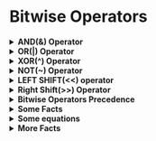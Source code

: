 # Bitwise Operators

<details>
    <summary><b>AND(&) Operator</b></summary>  
    Bitwise AND is a binary operator that operates on two equal-length bit patterns. If both bits in the compared position of the bit patterns are 1, the bit in the resulting bit pattern is 1, otherwise 0.</br>
    The table for bitwise operator &(AND):</br>
    <b>0 & 0 = 0</br>
    0 & 1 = 0</br>
    1 & 0 = 0</br>
    1 & 1 = 1</b></br>
    <b>Example:</b></br>
    A   =   5   =   (101)<sub>2</sub></br>
    B   =   3   =   (011)<sub>2</sub></br>
    A & B = (101)<sub>2</sub> & (011)<sub>2</sub>= (001)<sub>2</sub> = 1</br>
    <b>or</b></br>
    101 ⇒ 5</br>
    011 ⇒ 3</br>
    ----- &</br>
    001 ⇒ 1
    Each bit-column is AND-ed using the AND table above.
</details>  

<details>
    <summary><b>OR(|) Operator</b></summary>  
    Bitwise OR is also a binary operator that operates on two equal-length bit patterns, similar to bitwise AND. If both bits in the compared position of the bit patterns are 0, the bit in the resulting bit pattern is 0, otherwise 1.</br>
    The table for bitwise operator |(OR):</br>
    <b>0 | 0 = 0</br>
    0 | 1 = 1</br>
    1 | 0 = 1</br>
    1 | 1 = 1</br>
    </b></br>
    <b>Example:</b></br>
    A   =   5   =   (101)<sub>2</sub></br>
    B   =   3   =   (011)<sub>2</sub></br>
    A | B = (101)<sub>2</sub> | (011)<sub>2</sub>= (111)<sub>2</sub> = 7</br>
    <b>or</b></br>
    101 ⇒ 5</br>
    011 ⇒ 3</br>
    ----- |</br>
    111 ⇒ 7
    Each bit-column is OR-ed using the OR table above.
</details>

<details>
    <summary><b>XOR(^) Operator</b></summary>  
    Bitwise XOR also takes two equal-length bit patterns. If both bits in the compared position of the bit patterns are 0 or 1, the bit in the resulting bit pattern is 0, otherwise 1.</br></br>
    The table for bitwise operator ^(XOR):</br>
    <b>0 ^ 0 = 0</br>
    0 ^ 1 = 1</br>
    1 ^ 0 = 1</br>
    1 ^ 1 = 0</br>
    </b></br>
    <b>Example:</b></br>
    A   =   5   =   (101)<sub>2</sub></br>
    B   =   3   =   (011)<sub>2</sub></br>
    A ^ B = (101)<sub>2</sub> ^ (011)<sub>2</sub>= (110)<sub>2</sub> = 6</br>
    <b>or</b></br>
    101 ⇒ 5</br>
    011 ⇒ 3</br>
    ----- ^</br>
    110 ⇒ 6
</details>

<details>
    <summary><b>NOT(~) Operator</b></summary>  
    Bitwise NOT is an unary operator that flips the bits of the number i.e., if the ith bit is 0, it will change it to 1 and vice versa. Bitwise NOT is nothing but simply the one’s complement of a number.</br>
    <b>Example:</b></br>
    Let int a = 10;</br>
    then ~a = -11;</br>
    Let's take a look how the value is changing:</br>
    0000000000001010 ⇒ a(16 bits)</br>
    ---------------- ~</br>
    1111111111110101 ⇒ -11 (signed)</br>
    For <b>unsigned int</b>, a = 10;</br>
    0000000000001010 ⇒ a(16 bits)</br>
    ---------------- ~</br>
    1111111111110101 ⇒ 4294967285 (unsigned)
</details>

<details>
    <summary><b>LEFT SHIFT(<<) operator</b></summary>  
    Left shift operator is a binary operator which shift the some number of bits, in the given bit pattern, to the left and append 0 at the end. Left shift is equivalent to multiplying the bit pattern with 2<sup>k</sup> ( if we are shifting k bits ).  This operator is mostly used if we want to multiply a number by 2, or, some powers of 2.   </br>
    1 << 1 = 2 = 2<sup>1</sup></br>  
    1 << 2 = 4 = 2<sup>2</sup></br> 
    1 << 3 = 8 = 2<sup>3</sup></br>
    1 << 4 = 16 = 2<sup>4</sup></br>
    …  </br>
    1 << n = 2<sup>n</sup></br>
    Another example:</br>
    4978 << 8 = 1274368 = 4978 * 2<sup>8</sup></br></br>
    <b>Note: </b> We need to be careful when using signed data type, as the left most bit is the sign bit. So, while left shifting, if you push a 1 at that position, the number will be negative.
</details>  

<details>
    <summary><b>Right Shift(>>) Operator</b></summary>  
    Right shift operator is a binary operator which shift the some number of bits, in the given bit pattern, to the right and append 0 at the left. Right shift is equivalent to dividing the bit pattern with 2<sup>k</sup> ( if we are shifting k bits ). This operator is mostly used if we want to divide a number by 2, or, some powers of 2.</br>
    4 >> 1 = 2 (i.e., 4/2<sup>1</sup>)</br>
    6 >> 1 = 3 (i.e., 6/2<sup>1</sup>)</br>
    5 >> 1 = 2 (i.e., 5/2<sup>1</sup>)</br>
    16 >> 4 = 1 (i,e., 16/2<sup>4</sup>)</br></br>
    <b>Non-portability of Right shift operator:</b>
    Filled by a 1 (RIGHT SHIFT ARITHMETIC)
    Filled by a 0 (RIGHT SHIFT LOGICAL)
</details>  

<details>
    <summary><b>Bitwise Operators Precedence</b></summary>  
    Order precedence of the basic operators is:

    NOT ( ~ ) highest
    AND ( & )
    XOR ( ^ )
    OR ( | ) lowest
</details>  

<details>
    <summary><b>Some Facts</b></summary>  
    Let X is a single bit, then we can write the following: 
    
    X & 1 =  X; X & 0 =  0
    X | 1 =  1; X | 0 =  X
    X ^ 1 = ~X; X ^ 0 =  X
</details> 

<details>
    <summary><b>Some equations</b></summary>

- a|b = a⊕b + a&b
- a⊕(a&b) = (a|b)⊕b
- b⊕(a&b) = (a|b)⊕a
- (a&b)⊕(a|b) = a⊕b
- a+b = a|b + a&b
- a+b = a⊕b + 2(a&b)
- a-b = (a⊕(a&b))-((a|b)⊕a)
- a-b = ((a|b)⊕b)-((a|b)⊕a)
- a-b = (a⊕(a&b))-(b⊕(a&b))
- a-b = ((a|b)⊕b)-(b⊕(a&b))
</details>

<details>
    <summary><b>More Facts</b></summary>

- <b>The left-shift and right-shift operators should not be used for negative numbers.</b>

  If the second operand(which decides the number of shifts) is a negative number, it results in undefined behavior in C. For example results of both 1 <<- 1 and 1 >> -1 is undefined. Also, if the number is shifted more than the size of the integer, the behavior is undefined. For example, 1 << 33 is undefined if integers are stored using 32 bits. Another thing is NO shift operation is performed if the additive expression (operand that decides no of shifts) is 0.

  Note: In C++, this behavior is well-defined.

- <b>The Bitwise operators should not be used in place of logical operators.</b>
  The result of logical operators (&&, || and !) is either 0 or 1, but bitwise operators return an integer value. Also, the logical operators consider any non-zero operand as 1.
- <b>The ~ operator should be used carefully.</b>  
  The result of ~ operator on a small number can be a big number if the result is stored in an unsigned variable. And the result may be a negative number if the result is stored in a signed variable (assuming that the negative numbers are stored in 2's complement form where the leftmost bit is the sign bit)
</details>